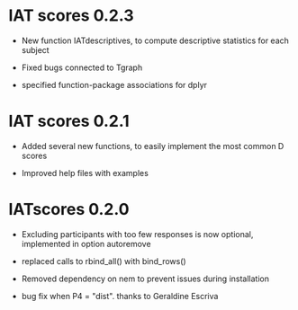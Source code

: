 # IAT scores 0.2.3

* New function IATdescriptives, to compute descriptive statistics for each subject

* Fixed bugs connected to Tgraph

* specified function-package associations for dplyr


# IAT scores 0.2.1

* Added several new functions, to easily implement the most common D scores

* Improved help files with examples

# IATscores 0.2.0

* Excluding participants with too few responses is now optional, implemented in option autoremove

* replaced calls to rbind_all() with bind_rows()

* Removed dependency on nem to prevent issues during installation

* bug fix when P4 = "dist". thanks to Geraldine Escriva


